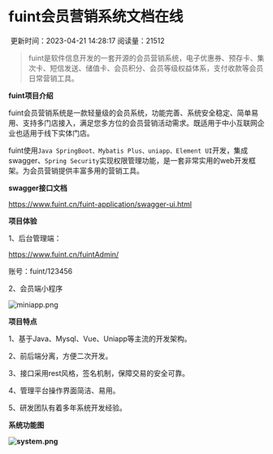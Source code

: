 # fuint会员营销系统文档在线

​                         更新时间：2023-04-21 14:28:17                         阅读量：21512                     

> fuint是软件信息开发的一套开源的会员营销系统，电子优惠券、预存卡、集次卡、短信发送、储值卡、会员积分、会员等级权益体系，支付收款等会员日常营销工具。

**fuint项目介绍**

fuint会员营销系统是一款轻量级的会员系统，功能完善、系统安全稳定、简单易用、支持多门店接入，满足您多方位的会员营销活动需求。既适用于中小互联网企业也适用于线下实体门店。

fuint使用`Java SpringBoot、Mybatis Plus、uniapp、Element UI`开发，集成swagger、`Spring Security`实现权限管理功能，是一套非常实用的web开发框架。为会员营销提供丰富多用的营销工具。



**swagger接口文档**

<https://www.fuint.cn/fuint-application/swagger-ui.html>



**项目体验**

1、后台管理端：

<https://www.fuint.cn/fuintAdmin/>

账号：fuint/123456



2、会员端小程序

![miniapp.png](https://www.fuint.cn/static/uploadImages/20220209/5912aed72fbd433ca69b8f205d68c065.png)





**项目特点**

1、基于Java、Mysql、Vue、Uniapp等主流的开发架构。

2、前后端分离，方便二次开发。

3、接口采用rest风格，签名机制，保障交易的安全可靠。

4、管理平台操作界面简洁、易用。

5、研发团队有着多年系统开发经验。





**系统功能图**

**![system.png](https://www.fuint.cn/static/uploadImages/20220209/7af53cf6d6354bde857a48a588c564be.png)**
